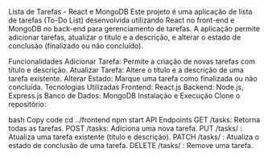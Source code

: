 Lista de Tarefas - React e MongoDB
Este projeto é uma aplicação de lista de tarefas (To-Do List) desenvolvida utilizando React no front-end e MongoDB no back-end para gerenciamento de tarefas. A aplicação permite adicionar tarefas, atualizar o título e a descrição, e alterar o estado de conclusão (finalizado ou não concluído).

Funcionalidades
Adicionar Tarefa: Permite a criação de novas tarefas com título e descrição.
Atualizar Tarefa: Altere o título e a descrição de uma tarefa existente.
Alterar Estado: Marque uma tarefa como finalizada ou não concluída.
Tecnologias Utilizadas
Frontend: React.js
Backend: Node.js, Express.js
Banco de Dados: MongoDB
Instalação e Execução
Clone o repositório:



bash
Copy code
cd ../frontend
npm start
API Endpoints
GET /tasks: Retorna todas as tarefas.
POST /tasks: Adiciona uma nova tarefa.
PUT /tasks/
: Atualiza uma tarefa existente (título e descrição).
PATCH /tasks/
: Atualiza o estado de conclusão de uma tarefa.
DELETE /tasks/
: Remove uma tarefa.
